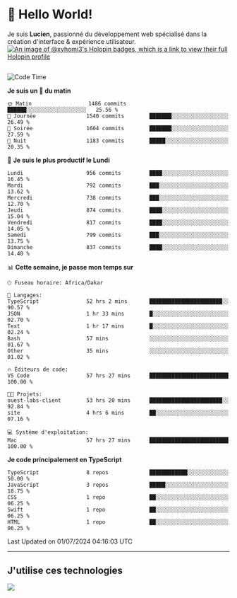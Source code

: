 # 👋 Hello World!

Je suis **Lucien**, passionné du développement web spécialisé dans la création d'interface & expérience utilisateur.
[![An image of @xyhomi3's Holopin badges, which is a link to view their full Holopin profile](https://holopin.me/xyhomi3)](https://holopin.io/@xyhomi3)

##

<!--START_SECTION:waka-->
![Code Time](http://img.shields.io/badge/Code%20Time-1%2C493%20hrs%207%20mins-blue)

**Je suis un 🐤 du matin** 

```text
🌞 Matin                  1486 commits        ██████░░░░░░░░░░░░░░░░░░░   25.56 % 
🌆 Journée                1540 commits        ███████░░░░░░░░░░░░░░░░░░   26.49 % 
🌃 Soirée                 1604 commits        ███████░░░░░░░░░░░░░░░░░░   27.59 % 
🌙 Nuit                   1183 commits        █████░░░░░░░░░░░░░░░░░░░░   20.35 % 
```
📅 **Je suis le plus productif le Lundi** 

```text
Lundi                    956 commits         ████░░░░░░░░░░░░░░░░░░░░░   16.45 % 
Mardi                    792 commits         ███░░░░░░░░░░░░░░░░░░░░░░   13.62 % 
Mercredi                 738 commits         ███░░░░░░░░░░░░░░░░░░░░░░   12.70 % 
Jeudi                    874 commits         ████░░░░░░░░░░░░░░░░░░░░░   15.04 % 
Vendredi                 817 commits         ████░░░░░░░░░░░░░░░░░░░░░   14.05 % 
Samedi                   799 commits         ███░░░░░░░░░░░░░░░░░░░░░░   13.75 % 
Dimanche                 837 commits         ████░░░░░░░░░░░░░░░░░░░░░   14.40 % 
```


📊 **Cette semaine, je passe mon temps sur** 

```text
🕑︎ Fuseau horaire: Africa/Dakar

💬 Langages: 
TypeScript               52 hrs 2 mins       ███████████████████████░░   90.57 % 
JSON                     1 hr 33 mins        █░░░░░░░░░░░░░░░░░░░░░░░░   02.70 % 
Text                     1 hr 17 mins        █░░░░░░░░░░░░░░░░░░░░░░░░   02.24 % 
Bash                     57 mins             ░░░░░░░░░░░░░░░░░░░░░░░░░   01.67 % 
Other                    35 mins             ░░░░░░░░░░░░░░░░░░░░░░░░░   01.02 % 

🔥 Éditeurs de code: 
VS Code                  57 hrs 27 mins      █████████████████████████   100.00 % 

🐱‍💻 Projets: 
ouest-labs-client        53 hrs 20 mins      ███████████████████████░░   92.84 % 
site                     4 hrs 6 mins        ██░░░░░░░░░░░░░░░░░░░░░░░   07.16 % 

💻 Système d'exploitation: 
Mac                      57 hrs 27 mins      █████████████████████████   100.00 % 
```

**Je code principalement en TypeScript** 

```text
TypeScript               8 repos             ████████████░░░░░░░░░░░░░   50.00 % 
JavaScript               3 repos             █████░░░░░░░░░░░░░░░░░░░░   18.75 % 
CSS                      1 repo              ██░░░░░░░░░░░░░░░░░░░░░░░   06.25 % 
Swift                    1 repo              ██░░░░░░░░░░░░░░░░░░░░░░░   06.25 % 
HTML                     1 repo              ██░░░░░░░░░░░░░░░░░░░░░░░   06.25 % 
```




 Last Updated on 01/07/2024 04:16:03 UTC
<!--END_SECTION:waka-->
---

## J'utilise ces technologies

<p align="left">
  <a href="https://skillicons.dev">
    <img src="https://skillicons.dev/icons?i=ts,js,md,scss,tailwind,react,docker,express,astro,vite,nextjs,vercel,figma,ableton" />
  </a>
</p>

